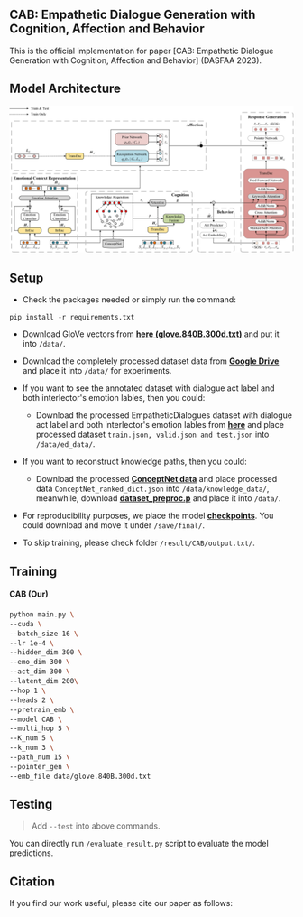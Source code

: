 ## 	CAB: Empathetic Dialogue Generation with Cognition, Affection and Behavior

This is the official implementation for paper [CAB: Empathetic Dialogue Generation with Cognition, Affection and Behavior] (DASFAA 2023).

## Model Architecture

![Image of KEMP](/model.jpg)


## Setup
- Check the packages needed or simply run the command:
```console
pip install -r requirements.txt
```
- Download GloVe vectors from [**here (glove.840B.300d.txt)**](https://drive.google.com/file/d/15ZEUyHCZ0f0mg0ecAFIbGInlkIUkOudY/view?usp=sharing) and put it into `/data/`.

- Download the completely processed dataset data from [**Google Drive**](https://drive.google.com/file/d/125ODBDGy2VMNvCiKBPJdmd8hwY9poJj0/view?usp=sharing) and place it into `/data/` for experiments.

- If you want to see the annotated dataset with dialogue act label and both interlector's emotion lables, then you could:

    - Download the processed EmpatheticDialogues dataset with dialogue act label and both interlector's emotion lables from [**here**](https://drive.google.com/drive/folders/1Pvgh5PZE_svSna3A_yhHf_Wngb4T5tcl?usp=sharing) and place processed dataset `train.json, valid.json and test.json` into `/data/ed_data/`.

- If you want to reconstruct knowledge paths, then you could:

    - Download the processed [**ConceptNet data**](https://drive.google.com/file/d/1pURkucLpa0SAWfiwba_J28kM5NQuo0qD/view?usp=sharing) and place processed data `ConceptNet_ranked_dict.json` into `/data/knowledge_data/`,  meanwhile, download [**dataset_preproc.p**](https://drive.google.com/file/d/1si4hznX37dValdmKCgf38v4mMF07n3Z0/view?usp=sharing) and place it into `/data/`.

- For reproducibility purposes, we place the model [**checkpoints**](https://drive.google.com/drive/folders/1g0MCmSClzM3VQoFy7LMhoEyBjOjiHTaJ?usp=sharing). You could download and move it under `/save/final/`.

- To skip training, please check folder `/result/CAB/output.txt/`.


## Training
#### CAB (Our)
```bash
python main.py \
--cuda \
--batch_size 16 \
--lr 1e-4 \
--hidden_dim 300 \
--emo_dim 300 \
--act_dim 300 \
--latent_dim 200\
--hop 1 \
--heads 2 \
--pretrain_emb \
--model CAB \
--multi_hop 5 \
--K_num 5 \
--k_num 3 \
--path_num 15 \
--pointer_gen \
--emb_file data/glove.840B.300d.txt
```


## Testing
> Add `--test` into above commands.

You can directly run `/evaluate_result.py` script to evaluate the model predictions.


## Citation
If you find our work useful, please cite our paper as follows:

```bibtex

```

